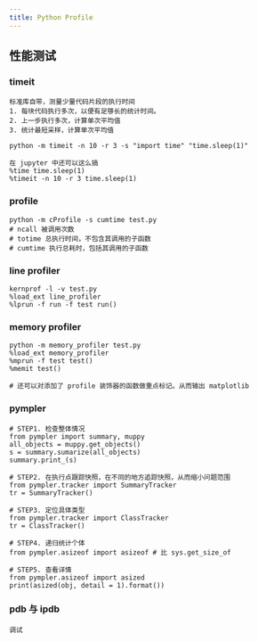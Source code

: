 ```yaml
---
title: Python Profile
---
```


## 性能测试

### timeit

    标准库自带，测量少量代码片段的执行时间
    1. 每块代码执行多次，以便有足够长的统计时间。
    2. 上一步执行多次，计算单次平均值
    3. 统计最短采样，计算单次平均值

    python -m timeit -n 10 -r 3 -s "import time" "time.sleep(1)"

    在 jupyter 中还可以这么搞
    %time time.sleep(1)
    %timeit -n 10 -r 3 time.sleep(1)

### profile

    python -m cProfile -s cumtime test.py
    # ncall 被调用次数
    # totime 总执行时间，不包含其调用的子函数
    # cumtime 执行总耗时，包括其调用的子函数

### line profiler

    kernprof -l -v test.py
    %load_ext line_profiler
    %lprun -f run -f test run()

### memory profiler

    python -m memory_profiler test.py
    %load_ext memory_profiler
    %mprun -f test test()
    %memit test()

    # 还可以对添加了 profile 装饰器的函数做重点标记。从而输出 matplotlib

### pympler

    # STEP1. 检查整体情况
    from pympler import summary, muppy
    all_objects = muppy.get_objects()
    s = summary.sumarize(all_objects)
    summary.print_(s)

    # STEP2. 在执行点跟踪快照，在不同的地方追踪快照，从而缩小问题范围
    from pympler.tracker import SummaryTracker
    tr = SummaryTracker()

    # STEP3. 定位具体类型
    from pympler.tracker import ClassTracker
    tr = ClassTracker()

    # STEP4. 递归统计个体
    from pympler.asizeof import asizeof # 比 sys.get_size_of

    # STEP5. 查看详情
    from pympler.asizeof import asized
    print(asized(obj, detail = 1).format())

### pdb 与 ipdb

    调试


